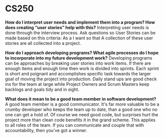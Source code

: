 # CS250

**How do I interpret user needs and implement them into a program? How does creating “user stories” help with this?**
  Interpreting user needs is done through the interview process. Ask questions so User Stories can be made based on this criteria: As a <role> I want <to be able to do something> so that <benefit> A collection of these user stories are all collected into a project.

**How do I approach developing programs? What agile processes do I hope to incorporate into my future development work?**
  Developing programs can be approaches by breaking user stories into work items. If there are enough items and enough time then work is divided into sprints. Each sprint is short and poignant and accomplishes specific task towards the larger goal of moving the project into production. Daily stand ups are good check ins for the team at large while Project Owners and Scrum Masters keep backlogs and goals tidy and in sight.

**What does it mean to be a good team member in software development?**
  A good team member is a good communicator. It's far more valuable to be a crumby developer who keeps the team up to date, than a good one who no one can get a hold of. Of course we need good code, but surprises hurt the project more than clean code benefits it in the grand scheme. This applies to all roles of the team. If you can communicate and couple that with accountability, then you've got a winner.
